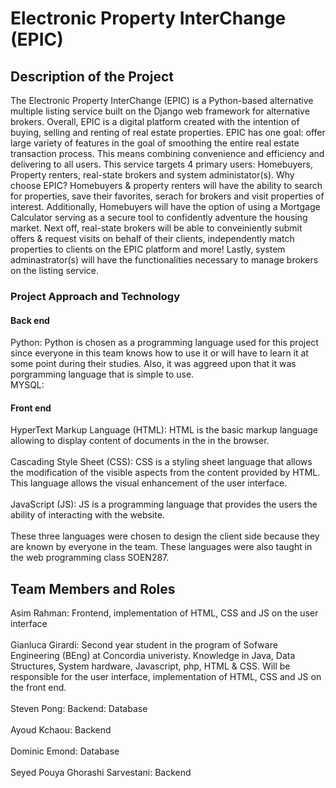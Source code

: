 # Electronic Property InterChange (EPIC)


## Description of the Project

The Electronic Property InterChange (EPIC) is a Python-based alternative multiple listing service built on the Django web framework for alternative brokers. Overall, EPIC is a digital platform created with the intention of buying, selling and renting of real estate properties. EPIC has one goal: offer large variety of features in the goal of smoothing the entire real estate transaction process. This means combining convenience and efficiency and delivering to all users. This service targets 4 primary users: Homebuyers, Property renters, real-state brokers and system administator(s). Why choose EPIC? Homebuyers & property renters will have the ability to search for properties, save their favorites, serach for brokers and visit properties of interest. Additionally, Homebuyers will have the option of using a Mortgage Calculator serving as a secure tool to confidently adventure the housing market. Next off, real-state brokers will be able to conveiniently submit offers & request visits on behalf of their clients, independently match properties to clients on the EPIC platform and more! Lastly, system adminastrator(s) will have the functionalities necessary to manage brokers on the listing service.

###  Project Approach and Technology
#### Back end
Python:  Python  is  chosen  as  a  programming  language  used  for  this project since  everyone  in  this  team  knows  how  to  use  it  or  will  have  to  learn  it  at  some  point during  their  studies.  Also,  it  was  aggreed upon  that  it  was  porgramming  language  that is  simple  to  use.<br/>
MYSQL:

#### Front end
HyperText Markup Language (HTML): HTML is the basic markup language allowing to display content of documents in the in the browser. <br/><br/>
Cascading Style Sheet (CSS): CSS is a styling sheet language that allows the modification of the visible aspects from the content provided by HTML. This language allows the visual enhancement of the user interface.<br/> <br/>
JavaScript (JS): JS is a programming language that provides the users the ability of interacting with the website.<br/><br/>
These three languages were chosen to design the client side because they are known by everyone in the team. These languages were also taught in the web programming class SOEN287.


## Team Members and Roles
Asim Rahman: Frontend, implementation of HTML, CSS and JS on the user interface <br /><br />
Gianluca Girardi: Second year student in the program of Sofware Engineering (BEng) at Concordia univeristy. Knowledge in Java, Data Structures, System hardware, Javascript, php, HTML & CSS. Will be responsible for the user interface, implementation of HTML, CSS and JS on the front end. <br /><br />
Steven Pong: Backend: Database  <br /><br />
Ayoud Kchaou: Backend <br /><br />
Dominic Emond: Database <br /><br />
Seyed Pouya Ghorashi Sarvestani: Backend <br /><br />

